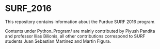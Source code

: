 # SURF_2016

This repository contains information about the Purdue SURF 2016 program.

Contents under Python_Program/ are mainly contributed by Piyush Pandita and professor Ilias Bilionis, all other contributions correspond to SURF students Juan Sebastian Martinez and Martin Figura.
